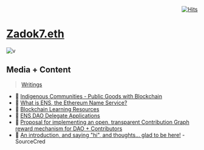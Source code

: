 <div align="right">
  
[![Hits](https://hits.seeyoufarm.com/api/count/incr/badge.svg?url=https%3A%2F%2Fgithub.com%2FUnderground-Railroad%2FmagnificentMammals%2Fblob%2Fmain%2FmagnificentMammals%2FZadok7eth.md&count_bg=%23F432D8&title_bg=%23555555&icon=macys.svg&icon_color=%23F432D8&title=hits&edge_flat=false)](https://hits.seeyoufarm.com)
  
 </div>
 
# [Zadok7.eth](https://twitter.com/realZadok7)
![v](https://pbs.twimg.com/profile_images/1447542351577194500/neEEqIM3_400x400.jpg)

## Media + Content 
> [Writings](https://zadok7.org)
- 📝 [Indigenous Communities - Public Goods with Blockchain](https://zadok7.org/indigenous-communities-public-goods-with-blockchain/)
- 📝 [What is ENS, the Ethereum Name Service?](https://zadok7.org/what-is-ens-the-ethereum-name-service/)
- 📝 [Blockchain Learning Resources](https://zadok7.org/blockchain-learning-resources/)
- 📝 [ENS DAO Delegate Applications](https://discuss.ens.domains/t/ens-dao-delegate-applications/815/825?u=zadok7)
- 📝 [Proposal for implementing an open, transparent Contribution Graph reward mechanism for DAO + Contributors](https://discuss.ens.domains/t/proposal-for-implementing-an-open-transparent-contribution-graph-reward-mechanism-for-dao-contributors/8012)
- 📝 [An introduction, and saying "hi", and thoughts... glad to be here!](https://discourse.sourcecred.io/t/an-introduction-and-saying-hi-and-thoughts-glad-to-be-here/1302/4) -SourceCred
